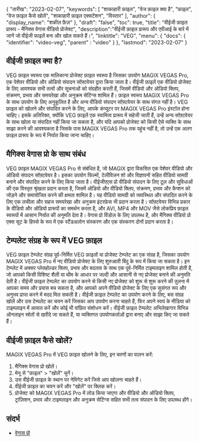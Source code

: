 {
"तारीख": "2023-02-07",
  "keywords": [
"शाकाहारी फ़ाइल",
"वेज फ़ाइल क्या है",
"फ़ाइल",
"वेज फ़ाइल कैसे खोलें",
"शाकाहारी फ़ाइल एक्सटेंशन",
"विस्तार"
],
  "author": {
"display_name": "शकील फ़ैज़"
},
"draft": "false",
"toc": true,
"title": "वीईजी फ़ाइल प्रारूप - मैगिक्स वेगास वीडियो प्रोजेक्ट",
  "description":"वीईजी फ़ाइल प्रारूप और एपीआई के बारे में जानें जो वीईजी फाइलें बना और खोल सकते हैं।",
"linktitle": "VEG",
  "menu": {
    "docs": {
      "identifier": "video-veg",
"parent" : "video"
}
},
"lastmod": "2023-02-07"
}

## वीईजी फ़ाइल क्या है?

VEG फ़ाइल स्वरूप एक मालिकाना प्रोजेक्ट फ़ाइल स्वरूप है जिसका उपयोग MAGIX VEGAS Pro, एक पेशेवर वीडियो और ऑडियो संपादन सॉफ़्टवेयर द्वारा किया जाता है। वीईजी फ़ाइलें एक वीडियो प्रोजेक्ट के लिए आवश्यक सभी तत्वों और सूचनाओं को संग्रहीत करती हैं, जिसमें वीडियो और ऑडियो क्लिप, संक्रमण, प्रभाव और समयरेखा और अनुक्रम सेटिंग्स शामिल हैं। फ़ाइल स्वरूप MAGIX VEGAS Pro के साथ उपयोग के लिए अनुकूलित है और अन्य वीडियो संपादन सॉफ़्टवेयर के साथ संगत नहीं है। VEG फ़ाइल को खोलने और संपादित करने के लिए, आपके कंप्यूटर पर MAGIX VEGAS Pro इंस्टॉल होना चाहिए। इसके अतिरिक्त, क्योंकि VEG फ़ाइलें एक स्वामित्व प्रारूप में सहेजी जाती हैं, उन्हें अन्य सॉफ़्टवेयर के साथ खोला या संपादित नहीं किया जा सकता है, और यदि आपको प्रोजेक्ट को किसी ऐसे व्यक्ति के साथ साझा करने की आवश्यकता है जिसके पास MAGIX VEGAS Pro तक पहुंच नहीं है, तो उन्हें एक अलग फ़ाइल प्रारूप के रूप में निर्यात किया जाना चाहिए।

## मैगिक्स वेगास प्रो के साथ संबंध

VEG फ़ाइल MAGIX VEGAS Pro से संबंधित है, जो MAGIX द्वारा विकसित एक पेशेवर वीडियो और ऑडियो संपादन सॉफ़्टवेयर है। इसका उपयोग फिल्मों, टेलीविज़न शो और विज्ञापनों सहित वीडियो सामग्री बनाने और संपादित करने के लिए किया जाता है। वीईजीएएस प्रो वीडियो संपादन के लिए टूल और सुविधाओं की एक विस्तृत श्रृंखला प्रदान करता है, जिसमें ऑडियो और वीडियो क्लिप, संक्रमण, प्रभाव और कैप्शन को जोड़ने और समायोजित करने की क्षमता शामिल है। यह वीडियो सामग्री को व्यवस्थित और संपादित करने के लिए एक लचीला और सहज समयरेखा और अनुक्रम इंटरफ़ेस भी प्रदान करता है। सॉफ़्टवेयर विभिन्न प्रकार के वीडियो और ऑडियो प्रारूपों का समर्थन करता है, और AVI, MP4 और MOV जैसे लोकप्रिय फ़ाइल स्वरूपों में आसान निर्यात की अनुमति देता है। वेगास प्रो विंडोज़ के लिए उपलब्ध है, और मैगिक्स वीडियो प्रो एक्स सूट के हिस्से के रूप में एक स्टैंडअलोन संस्करण और एक संस्करण दोनों प्रदान करता है।

## टेम्पलेट संग्रह के रूप में VEG फ़ाइल

VEG फ़ाइल टेम्प्लेट संग्रह पूर्व-निर्मित VEG फ़ाइलों या प्रोजेक्ट टेम्प्लेट का एक संग्रह है, जिसका उपयोग MAGIX VEGAS Pro में नए वीडियो प्रोजेक्ट के लिए शुरुआती बिंदु के रूप में किया जा सकता है। इन टेम्प्लेट में अक्सर प्लेसहोल्डर क्लिप, प्रभाव और बदलाव के साथ एक पूर्व-निर्मित टाइमलाइन शामिल होती है, जो आपको किसी विशिष्ट शैली या थीम के आधार पर जल्दी और आसानी से नए प्रोजेक्ट बनाने की अनुमति देती है। वीईजी फ़ाइल टेम्पलेट का उपयोग करने से किसी नए प्रोजेक्ट को शुरू से शुरू करने की तुलना में आपका समय और प्रयास बच सकता है, और आपको अपने वीडियो प्रोजेक्ट के लिए एक सुसंगत रूप और अनुभव प्राप्त करने में मदद मिल सकती है। वीईजी फ़ाइल टेम्पलेट का उपयोग करने के लिए, बस संग्रह खोलें और उस टेम्पलेट का चयन करें जिसका आप उपयोग करना चाहते हैं, फिर अपने स्वयं के मीडिया को टाइमलाइन में आयात करें और कोई भी वांछित संशोधन करें। वीईजी फ़ाइल टेम्पलेट अभिलेखागार विभिन्न ऑनलाइन स्रोतों से खरीदे जा सकते हैं, या व्यक्तिगत उपयोगकर्ताओं द्वारा बनाए और साझा किए जा सकते हैं।

## वीईजी फ़ाइल कैसे खोलें?

MAGIX VEGAS Pro में VEG फ़ाइल खोलने के लिए, इन चरणों का पालन करें:

1. मैगिक्स वेगास प्रो खोलें।
2. मेनू से "फ़ाइल" > "खोलें" चुनें।
3. उस वीईजी फ़ाइल के स्थान पर नेविगेट करें जिसे आप खोलना चाहते हैं।
4. वीईजी फ़ाइल का चयन करें और "खोलें" पर क्लिक करें।
5. प्रोजेक्ट को MAGIX VEGAS Pro में लोड किया जाएगा और वीडियो और ऑडियो क्लिप, ट्रांज़िशन, प्रभाव और टाइमलाइन और अनुक्रम सेटिंग्स सहित सभी तत्व संपादन के लिए उपलब्ध होंगे।

## संदर्भ
* [वेगास प्रो](https://en.wikipedia.org/wiki/Vegas_Pro)

